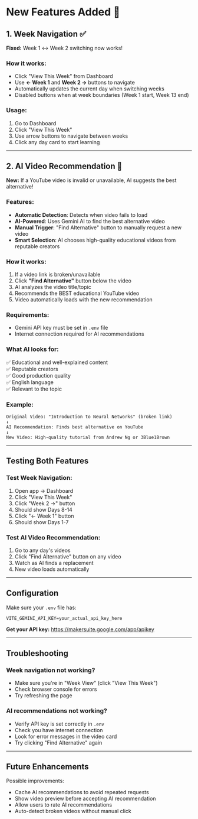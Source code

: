 # New Features Added 🎉

## 1. Week Navigation ✅
**Fixed:** Week 1 ↔ Week 2 switching now works!

### How it works:
- Click "View This Week" from Dashboard
- Use **← Week 1** and **Week 2 →** buttons to navigate
- Automatically updates the current day when switching weeks
- Disabled buttons when at week boundaries (Week 1 start, Week 13 end)

### Usage:
1. Go to Dashboard
2. Click "View This Week"
3. Use arrow buttons to navigate between weeks
4. Click any day card to start learning

---

## 2. AI Video Recommendation 🤖
**New:** If a YouTube video is invalid or unavailable, AI suggests the best alternative!

### Features:
- **Automatic Detection**: Detects when video fails to load
- **AI-Powered**: Uses Gemini AI to find the best alternative video
- **Manual Trigger**: "Find Alternative" button to manually request a new video
- **Smart Selection**: AI chooses high-quality educational videos from reputable creators

### How it works:
1. If a video link is broken/unavailable
2. Click **"Find Alternative"** button below the video
3. AI analyzes the video title/topic
4. Recommends the BEST educational YouTube video
5. Video automatically loads with the new recommendation

### Requirements:
- Gemini API key must be set in `.env` file
- Internet connection required for AI recommendations

### What AI looks for:
✅ Educational and well-explained content  
✅ Reputable creators  
✅ Good production quality  
✅ English language  
✅ Relevant to the topic  

### Example:
```
Original Video: "Introduction to Neural Networks" (broken link)
↓
AI Recommendation: Finds best alternative on YouTube
↓
New Video: High-quality tutorial from Andrew Ng or 3Blue1Brown
```

---

## Testing Both Features

### Test Week Navigation:
1. Open app → Dashboard
2. Click "View This Week"
3. Click "Week 2 →" button
4. Should show Days 8-14
5. Click "← Week 1" button
6. Should show Days 1-7

### Test AI Video Recommendation:
1. Go to any day's videos
2. Click "Find Alternative" button on any video
3. Watch as AI finds a replacement
4. New video loads automatically

---

## Configuration

Make sure your `.env` file has:
```env
VITE_GEMINI_API_KEY=your_actual_api_key_here
```

**Get your API key:** https://makersuite.google.com/app/apikey

---

## Troubleshooting

### Week navigation not working?
- Make sure you're in "Week View" (click "View This Week")
- Check browser console for errors
- Try refreshing the page

### AI recommendations not working?
- Verify API key is set correctly in `.env`
- Check you have internet connection
- Look for error messages in the video card
- Try clicking "Find Alternative" again

---

## Future Enhancements

Possible improvements:
- Cache AI recommendations to avoid repeated requests
- Show video preview before accepting AI recommendation
- Allow users to rate AI recommendations
- Auto-detect broken videos without manual click

